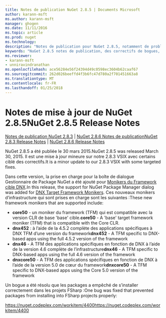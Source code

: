 ```yaml
---
title: Notes de publication NuGet 2.8.5 | Documents Microsoft
author: karann-msft
ms.author: karann-msft
manager: ghogen
ms.date: 11/11/2016
ms.topic: article
ms.prod: nuget
ms.technology: 
description: "Notes de publication pour NuGet 2.8.5, notamment de problèmes connus, des correctifs de bogues, les fonctionnalités ajoutées et dcr."
keywords: "NuGet 2.8.5 notes de publication, des correctifs de bogues, problèmes connus, ajouté des fonctionnalités, DCR"
ms.reviewer:
- karann-msft
- unniravindranathan
ms.openlocfilehash: ace56284e56f24394d49c0598ec3604b62caaf67
ms.sourcegitcommit: 262d026beeffd4f3b6fc47d780a2f701451663a8
ms.translationtype: MT
ms.contentlocale: fr-FR
ms.lasthandoff: 01/25/2018
---
```

# <a name="nuget-285-release-notes"></a><span data-ttu-id="70dec-104">Notes de mise à jour de NuGet 2.8.5</span><span class="sxs-lookup"><span data-stu-id="70dec-104">NuGet 2.8.5 Release Notes</span></span>

<span data-ttu-id="70dec-105">[Notes de publication NuGet 2.8.3](../release-notes/nuget-2.8.3.md) | [NuGet 2.8.6 Notes de publication](../release-notes/nuget-2.8.6.md)</span><span class="sxs-lookup"><span data-stu-id="70dec-105">[NuGet 2.8.3 Release Notes](../release-notes/nuget-2.8.3.md) | [NuGet 2.8.6 Release Notes](../release-notes/nuget-2.8.6.md)</span></span>

<span data-ttu-id="70dec-106">NuGet 2.8.5 a été publiée le 30 mars 2015.</span><span class="sxs-lookup"><span data-stu-id="70dec-106">NuGet 2.8.5 was released March 30, 2015.</span></span> <span data-ttu-id="70dec-107">Il est une mise à jour mineure sur notre 2.8.3 VSIX avec certains ciblé des correctifs.</span><span class="sxs-lookup"><span data-stu-id="70dec-107">It is a minor update to our 2.8.3 VSIX with some targeted fixes.</span></span>

<span data-ttu-id="70dec-108">Dans cette version, la prise en charge pour la boîte de dialogue Gestionnaire de Package NuGet a été ajouté pour [Monikers du Framework cible DNX](https://github.com/aspnet/dnx).</span><span class="sxs-lookup"><span data-stu-id="70dec-108">In this release, the support for NuGet Package Manager dialog was added for [DNX Target Framework Monikers](https://github.com/aspnet/dnx).</span></span>  <span data-ttu-id="70dec-109">Ces nouveaux monikers d’infrastructure qui sont prises en charge sont les suivantes :</span><span class="sxs-lookup"><span data-stu-id="70dec-109">These new framework monikers that are supported include:</span></span>

* <span data-ttu-id="70dec-110">**core50** - un moniker du framework (TFM) qui est compatible avec la version CLR de base 'base' cible.</span><span class="sxs-lookup"><span data-stu-id="70dec-110">**core50** - A 'base' target framework moniker (TFM) that is compatible with the Core CLR.</span></span>
* <span data-ttu-id="70dec-111">**dnx452** : à l’aide de la 4.5.2 complète des applications spécifiques à DNX TFM d’une version du framework</span><span class="sxs-lookup"><span data-stu-id="70dec-111">**dnx452** - A TFM specific to DNX-based apps using the full 4.5.2 version of the framework</span></span>
* <span data-ttu-id="70dec-112">**dnx46** - A TFM des applications spécifiques en fonction de DNX à l’aide de la version 4.6 complète de l’infrastructure</span><span class="sxs-lookup"><span data-stu-id="70dec-112">**dnx46** - A TFM specific to DNX-based apps using the full 4.6 version of the framework</span></span>
* <span data-ttu-id="70dec-113">**dnxcore50** - A TFM des applications spécifiques en fonction de DNX à l’aide de la version 5.0 de cœur du framework</span><span class="sxs-lookup"><span data-stu-id="70dec-113">**dnxcore50** - A TFM specific to DNX-based apps using the Core 5.0 version of the framework</span></span>

<span data-ttu-id="70dec-114">Un bogue a été résolu que les packages a empêché de s’installer correctement dans les projets FSharp :</span><span class="sxs-lookup"><span data-stu-id="70dec-114">One bug was fixed that prevented packages from installing into FSharp projects properly:</span></span>

<span data-ttu-id="70dec-115">https://nuget.codeplex.com/workitem/4400</span><span class="sxs-lookup"><span data-stu-id="70dec-115">https://nuget.codeplex.com/workitem/4400</span></span>